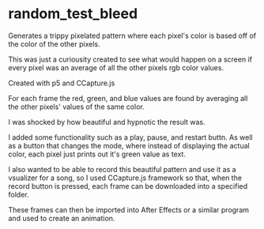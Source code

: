 # random_test_bleed
Generates a trippy pixelated pattern where each pixel's color is based off of the color of the other pixels.

This was just a curiousity created to see what would happen on a screen if every pixel was an average of all the other pixels rgb color values. 

Created with p5 and CCapture.js

For each frame the red, green, and blue values are found by averaging all the other pixels' values of the same color. 

I was shocked by how beautiful and hypnotic the result was. 

I added some functionality such as a play, pause, and restart buttn. As well as a button that changes the mode, where instead of displaying the actual color, each pixel just prints out it's green value as text. 

I also wanted to be able to record this beautiful pattern and use it as a vsualizer for a song, so I used CCapture.js framework so that, when the record button is pressed, each frame can be downloaded into a specified folder. 

These frames can then be imported into After Effects or a similar program and used to create an animation.



